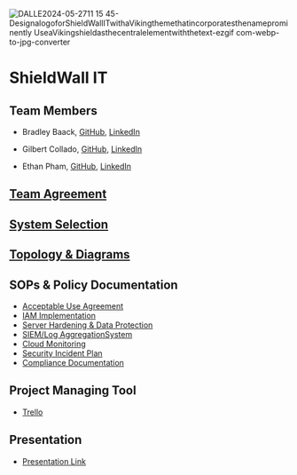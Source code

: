 ![DALLE2024-05-2711 15 45-DesignalogoforShieldWallITwithaVikingthemethatincorporatesthenameprominently UseaVikingshieldasthecentralelementwiththetext-ezgif com-webp-to-jpg-converter](https://github.com/Shield-Wall-1/Shield-Wall/assets/158526468/2af9f60b-ad85-4fa6-ad9d-52e26cfc16bf)

# ShieldWall IT

## Team Members

- Bradley Baack, [GitHub](https://github.com/bjbaack), [LinkedIn](https://www.linkedin.com/in/bradleybaack/)

- Gilbert Collado, [GitHub](https://github.com/JapanesePlatano), [LinkedIn](https://www.linkedin.com/in/gilbert-collado-545099254/)

- Ethan Pham, [GitHub](https://github.com/EthanPham03), [LinkedIn](https://www.linkedin.com/in/ethan-pham-8a9a622b3/)


## [Team Agreement](https://docs.google.com/document/d/1RPGCnGrP_vLHJc-a3qApJRwFOWvHZYm0mh__MHPm50g/edit#heading=h.8gk16jcral)

## [System Selection](https://docs.google.com/document/d/1sAv-cWNuCnyHW1lVpHmL5cFta7ruWmzpcsVyasrInmY/edit?usp=sharing)

## [Topology & Diagrams](https://viewer.diagrams.net/?tags=%7B%7D&highlight=0000ff&edit=_blank&layers=1&nav=1&title=Untitled%20Diagram.drawio#R7Vvtc6I4GP9r%2BrEOIRDlo1rdl%2Bnt7Fznth%2BdVFLkFokHUev99ZdAIiRBsbuovd1ud6bkIXkIeX7PO72B4%2BXLhwyvFn%2FQkCQ3rhO%2B3MC7G9cFnov4L0HZlZRB3y8JURaHJcmpCA%2Fxv0SuVNR1HJJc0koSozRh8UonzmmakjnTaDjL6Faf9kyTUCOscES0bQjCwxwnxJr2GIdsIakABdWNjySOFvLRA7df3lhiNVkyzhc4pNsaCU5u4DijlJVXy5cxScTh6ecyPXB3v7GMpOyUBY%2Bj8efnzbc7MvsnGG0%2BU%2F%2FL1r0FUhobnKzlG8vdsp06gvw7YXPxLs4NHNE1S%2BKUjPfHLYjPNGVjmtCsWAD5z1TsYRRlOIxJdS%2BlKRHT4yQxp99xes4y%2Bp0Yk0OcL0goH7QhGYu5cO7xE0m%2B0jxmMU35vSfKGF3WJgyTOBI3GF1xKpajOd8L4bxHC7ZM%2BBjIvUvYAVeN5cuLR%2BJ8Vb7oc%2Fwi9jFa0VhwmWw4s1wy4bJdiQXLl0ioQQ9vc6%2BH12zB5%2FDtMBLO1nnxZHncfJvk5aAgwR4eXK8IXRKW7fgUueAWokG5RupUAMvhtgJoX85Y1KCpaFiqRLTnXKGGX0jgvAZEqB1Ejbg5t2wbxAJ7hfRSwmYRl8sW72xATv2BD73D%2BO1ChiDwdRkiS4bKxGgydM8kQzholyFJw6EwqeK0E5zn8Vw%2F7oyu03AvT1OxcoYzRRjwMedWG83X2aZYCvYHTMLINMLG8fLd0XU2JycYOP7wiLBWENsCqwnEd2yBKFpGEszijb7hJinJJ3wVVqTCg%2Bv1NTiAQaCzKF9UrqpbeZNRYDCCBqPyICxGBWj2r%2F0TOAosHA0fHzhhnNB1aEGqMKbFzvwR%2F88Pc%2Bzc%2BPzOWIx6rm8QzHFfJwB7JHjoBHPc1wnAZA%2BM5wNzgzWCNdLYO8bzndoG%2FbtD3vWAFaop3nYRM%2FKwwoUmbLmpO8Gv8YCJYf6sTPIw3Vo5J0nwKo%2Bf9qsywhU15zj%2Fk%2BQlc%2BeQ%2B4u4OVgV2%2F80Lwy5fXfGL2dzAYwZTpgVAdRDibqJlgdw3B8k5LngyE8lTqP7YnQHj0UrmjfqwMb7SNPEW%2BTZbho2%2BGlPhcidG3nPtZTzaxZvuB8UWrl%2B4l7xXUPfNbSuoblgF7PdrJr8UCipYmxqrOMMvSGyg6oJmqJpvzu1BV5%2FMhr%2BkNoecVwHlRkOoKbNys%2FVlBmq1E9TZtc7lzLDV6ZuBxKXMim1wvF6GN2UlxnidRx%2F6o04PTHC931c3lV836iBJr43hOCl29vGKX%2B9nKOYR5cnp19HbOdBfCC%2FDR7A8W14BOfKyTzvHR1t6OAT1y%2BXwIbb09HhenYoAEBDdrHHTPf46J%2BAj67EP5kOpi54W%2BLvuWGPp6AzRmfiF0nn2W5VPvV8SNjbBQUE5FpAQLDnNeSZqBecCwonpP6dQcHzAv%2FuDUKhuJg94fn3IujB2XxxAcvAHYCGByWKeoqAbDCcrQrk2%2BXgx9KFcuJDeRyucze28MEPhulgsORhim0Zh6FY3hgbHy4loXPKI9CDPODblVXUYKahcy552JXVe%2BG0hBAwwzWh%2FBbygCrKupo8bK8p5TCp%2FMcvKgvTd0HXNlaXFYbttx52%2BVJIwLmnURT%2FwqIwirwq87yWKNAJuago56vyBkme6HZSEYyDLG7zayULXWRF5DDinjoqVtWCi%2Bfin%2Bo12L2KgjyNkypgqVoSqGxJ2Is4sbak6lqIBX8TxnZyjNeMirAjYwsa0ZQHMFQEJrXISDWQzbajaDW9tv9xtL7X2hVR%2BUdrV6QsMhztijQBDXXTFblVfFS47BgsWrsiSkE8Y%2BGBLgiXPt7Vpsni5%2BEN%2Bq6uiIHWg%2BcXJcdOWyzohNT%2BdepyRdzrin9hLYCnasHgqloAAr2TsO8svLY5eAsgMvBqcDpzd9BzTvAT%2F8cu83Wbx4GnS%2FVHm8cI6Hwu3DtWRrrenlo%2FJRwA792p9%2B5UJ92p%2FnAIQEN3aupO0WTQWlw6vansDQaFf%2Bu6qdw3msqu3WiATlNTWaUI3ZcPX%2FsJ4W%2FYaeiyD3UcH4GepANgV7CAiqK1TgM4VyfKt8PVEc7LSonzkea2Uf%2BZLD0TdgVXBkd3EMJGinhV2p6TQKVI3SX3bRI0u0XQrnoBp%2BHjQHgkcvg5Edph2195x1XHtyW41i9w9cQUILsWplLDy0jIDp0%2Bye9cO5VSexGsi%2BPlabShAwBduxLvtnu5t%2FON82aVtnzejA4Hhl1I0MwklMu51ufNvl2g%2FPb1Cyd8kKd0WSU5h03ykakz%2FSvrDDohMvxNClXqT5daK039ZiFfptKEgF5IcJXVfW0hATpGI7V%2FWv21vZLAh9WfTJXTqz88g5P%2FAA%3D%3D)

## SOPs & Policy Documentation

- [Acceptable Use Agreement](https://drive.google.com/file/d/15U0wOAu2rf5wC0pxrHR0NNnWL_mw9vdl/view?usp=sharing)
- [IAM Implementation](https://docs.google.com/document/d/1HiD3Xc4S-9gWUoH91N0uYaX_JUG2rPbyX1tFY7VqiSg/edit?usp=sharing)
- [Server Hardening & Data Protection](https://drive.google.com/file/d/1F5PP1_z-fDGBgAvP2x_B01dCzhBB8xV6/view)
- [SIEM/Log AggregationSystem](https://docs.google.com/document/d/1GVDF-LIVodmPdSHH7LTvQAYBTVAyVWe2Y7Xbqu8Te_Y/edit?usp=sharing)
- [Cloud Monitoring](https://docs.google.com/document/d/1r4F8VoC0wASm_f8DwPK0poocR8W-QAvCpPJdchNkKC8/edit?usp=sharing)
- [Security Incident Plan](https://drive.google.com/file/d/1Ftcs67_H8crFLaoxknNqrU4qOdhOExab/view)
- [Compliance Documentation](https://drive.google.com/file/d/1rEOq0eMffnXsO0TlZ7oG7DFmZbgW7_Vq/view)

## Project Managing Tool
- [Trello](https://trello.com/b/QVKb3Mgv/ops401-midterm)

## Presentation
- [Presentation Link](https://docs.google.com/presentation/d/1mahVzh5gF_8UtoF4qOsm_b4SKZAxmqa9qrwNVYzp97o/edit?usp=sharing) 
